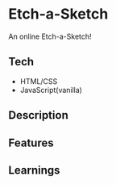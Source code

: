 # Etch-a-Sketch
An online Etch-a-Sketch!

## Tech
- HTML/CSS
- JavaScript(vanilla)

## Description

## Features

## Learnings
